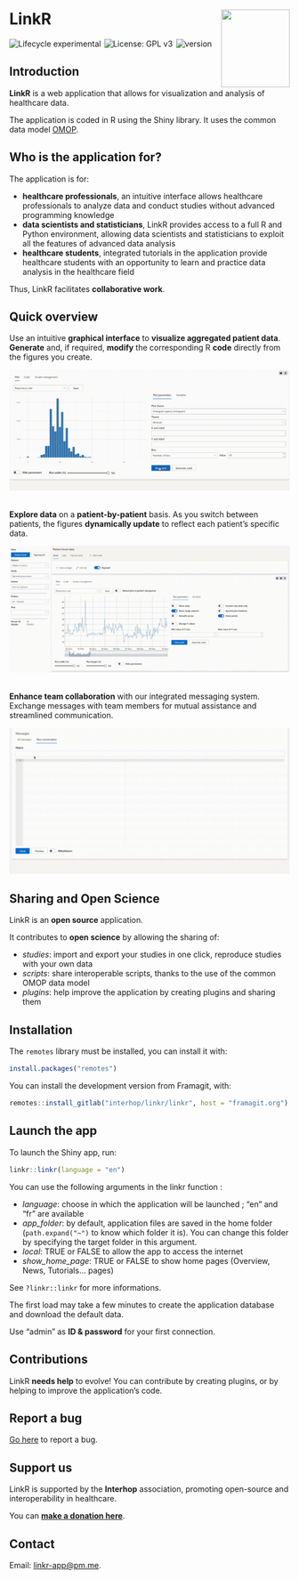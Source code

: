 
<!-- README.md is generated from README.Rmd. Please edit that file -->

# LinkR <a href="https://framagit.org/interhop/linkr/linkr"><img src="https://framagit.org/interhop/linkr/linkr/-/raw/master/man/figures/hex.png" align="right" width = "123" height="140" /></a>

<img src = "https://img.shields.io/badge/lifecycle-experimental-orange.svg" alt = "Lifecycle experimental" style = "margin-right:2px;"/>
<img src = "https://img.shields.io/badge/License-GPLv3-blue.svg" alt = "License: GPL v3" style = "margin-right:2px;"/>
<img src = "https://img.shields.io/badge/version-0.3.0.9006-blue" alt = "version" style = "margin-right:2px;" />

## Introduction

**LinkR** is a web application that allows for visualization and
analysis of healthcare data.

The application is coded in R using the Shiny library. It uses the
common data model
<a href = "https://ohdsi.github.io/CommonDataModel/" target = "_blank">OMOP</a>.

## Who is the application for?

The application is for:

- **healthcare professionals**, an intuitive interface allows healthcare
  professionals to analyze data and conduct studies without advanced
  programming knowledge
- **data scientists and statisticians**, LinkR provides access to a full
  R and Python environment, allowing data scientists and statisticians
  to exploit all the features of advanced data analysis
- **healthcare students**, integrated tutorials in the application
  provide healthcare students with an opportunity to learn and practice
  data analysis in the healthcare field

Thus, LinkR facilitates **collaborative work**.

## Quick overview

Use an intuitive **graphical interface** to **visualize aggregated
patient data**. **Generate** and, if required, **modify** the
corresponding R **code** directly from the figures you create.

<img src="man/figures/ggplot2_plugin.gif" /><br /><br />

**Explore data** on a **patient-by-patient** basis. As you switch
between patients, the figures **dynamically update** to reflect each
patient’s specific data.

<img src="man/figures/dygraphs_plugin.gif" /><br /><br />

**Enhance team collaboration** with our integrated messaging system.
Exchange messages with team members for mutual assistance and
streamlined communication.

<img src="man/figures/messages.gif" />

## Sharing and Open Science

LinkR is an **open source** application.

It contributes to **open science** by allowing the sharing of:

- *studies*: import and export your studies in one click, reproduce
  studies with your own data
- *scripts*: share interoperable scripts, thanks to the use of the
  common OMOP data model
- *plugins*: help improve the application by creating plugins and
  sharing them

## Installation

The `remotes` library must be installed, you can install it with:

``` r
install.packages("remotes")
```

You can install the development version from Framagit, with:

``` r
remotes::install_gitlab("interhop/linkr/linkr", host = "framagit.org")
```

## Launch the app

To launch the Shiny app, run:

``` r
linkr::linkr(language = "en")
```

You can use the following arguments in the linkr function :

- *language*: choose in which the application will be launched ; “en”
  and “fr” are available
- *app_folder*: by default, application files are saved in the home
  folder (`path.expand("~")` to know which folder it is). You can change
  this folder by specifying the target folder in this argument.
- *local*: TRUE or FALSE to allow the app to access the internet
- *show_home_page*: TRUE or FALSE to show home pages (Overview, News,
  Tutorials… pages)

See `?linkr::linkr` for more informations.

The first load may take a few minutes to create the application database
and download the default data.

Use “admin” as **ID & password** for your first connection.

## Contributions

LinkR **needs help** to evolve! You can contribute by creating plugins,
or by helping to improve the application’s code.

## Report a bug

<a href = "https://framagit.org/interhop/linkr/linkr/-/issues" target = "_blank">Go
here</a> to report a bug.

## Support us

LinkR is supported by the **Interhop** association, promoting
open-source and interoperability in healthcare.

You can
**<a href = "https://interhop.org/en/dons/" target = "_blank">make a
donation here</a>**.

## Contact

Email: <linkr-app@pm.me>.
